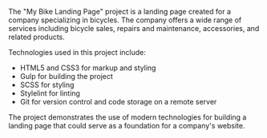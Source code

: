 The "My Bike Landing Page" project is a landing page created for a company specializing in bicycles. The company offers a wide range of services including bicycle sales, repairs and maintenance, accessories, and related products.

Technologies used in this project include:

* HTML5 and CSS3 for markup and styling
* Gulp for building the project
* SCSS for styling
* Stylelint for linting
* Git for version control and code storage on a remote server

The project demonstrates the use of modern technologies for building a landing page that could serve as a foundation for a company's website.
